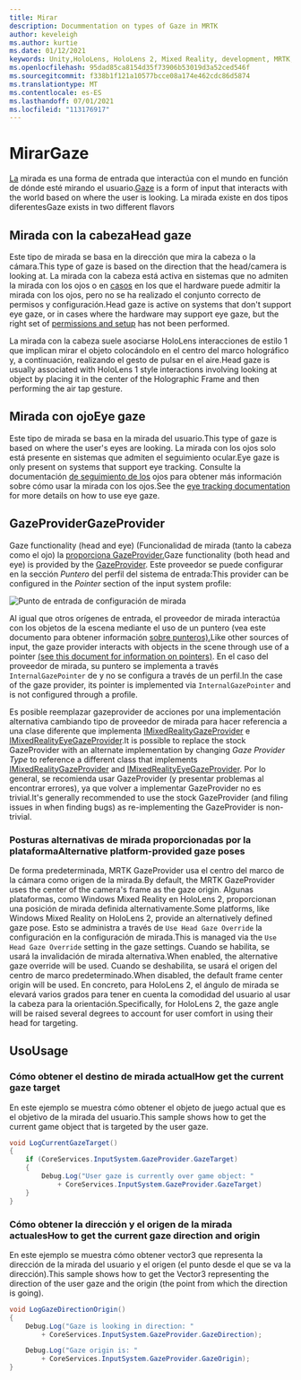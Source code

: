 ```yaml
---
title: Mirar
description: Docummentation on types of Gaze in MRTK
author: keveleigh
ms.author: kurtie
ms.date: 01/12/2021
keywords: Unity,HoloLens, HoloLens 2, Mixed Reality, development, MRTK, Gaze,
ms.openlocfilehash: 95dad85ca8154d35f73906b53019d3a52ced546f
ms.sourcegitcommit: f338b1f121a10577bcce08a174e462cdc86d5874
ms.translationtype: MT
ms.contentlocale: es-ES
ms.lasthandoff: 07/01/2021
ms.locfileid: "113176917"
---
```

# <a name="gaze"></a><span data-ttu-id="bd394-104">Mirar</span><span class="sxs-lookup"><span data-stu-id="bd394-104">Gaze</span></span>

<span data-ttu-id="bd394-105">[La](/windows/mixed-reality/gaze) mirada es una forma de entrada que interactúa con el mundo en función de dónde esté mirando el usuario.</span><span class="sxs-lookup"><span data-stu-id="bd394-105">[Gaze](/windows/mixed-reality/gaze) is a form of input that interacts with the world based on where the user is looking.</span></span> <span data-ttu-id="bd394-106">La mirada existe en dos tipos diferentes</span><span class="sxs-lookup"><span data-stu-id="bd394-106">Gaze exists in two different flavors</span></span>

## <a name="head-gaze"></a><span data-ttu-id="bd394-107">Mirada con la cabeza</span><span class="sxs-lookup"><span data-stu-id="bd394-107">Head gaze</span></span>

<span data-ttu-id="bd394-108">Este tipo de mirada se basa en la dirección que mira la cabeza o la cámara.</span><span class="sxs-lookup"><span data-stu-id="bd394-108">This type of gaze is based on the direction that the head/camera is looking at.</span></span> <span data-ttu-id="bd394-109">La mirada con la cabeza está activa en sistemas que no admiten la mirada con los ojos o en [casos](eye-tracking/eye-tracking-basic-setup.md#eye-tracking-requirements-checklist) en los que el hardware puede admitir la mirada con los ojos, pero no se ha realizado el conjunto correcto de permisos y configuración.</span><span class="sxs-lookup"><span data-stu-id="bd394-109">Head gaze is active on systems that don't support eye gaze, or in cases where the hardware may support eye gaze, but the right set of [permissions and setup](eye-tracking/eye-tracking-basic-setup.md#eye-tracking-requirements-checklist) has not been performed.</span></span>

<span data-ttu-id="bd394-110">La mirada con la cabeza suele asociarse HoloLens interacciones de estilo 1 que implican mirar el objeto colocándolo en el centro del marco holográfico y, a continuación, realizando el gesto de pulsar en el aire.</span><span class="sxs-lookup"><span data-stu-id="bd394-110">Head gaze is usually associated with HoloLens 1 style interactions involving looking at object by placing it in the center of the Holographic Frame and then performing the air tap gesture.</span></span>

## <a name="eye-gaze"></a><span data-ttu-id="bd394-111">Mirada con ojo</span><span class="sxs-lookup"><span data-stu-id="bd394-111">Eye gaze</span></span>

<span data-ttu-id="bd394-112">Este tipo de mirada se basa en la mirada del usuario.</span><span class="sxs-lookup"><span data-stu-id="bd394-112">This type of gaze is based on where the user's eyes are looking.</span></span> <span data-ttu-id="bd394-113">La mirada con los ojos solo está presente en sistemas que admiten el seguimiento ocular.</span><span class="sxs-lookup"><span data-stu-id="bd394-113">Eye gaze is only present on systems that support eye tracking.</span></span> <span data-ttu-id="bd394-114">Consulte la documentación [de seguimiento de los](eye-tracking/eye-tracking-main.md) ojos para obtener más información sobre cómo usar la mirada con los ojos.</span><span class="sxs-lookup"><span data-stu-id="bd394-114">See the [eye tracking documentation](eye-tracking/eye-tracking-main.md) for more details on how to use eye gaze.</span></span>

## <a name="gazeprovider"></a><span data-ttu-id="bd394-115">GazeProvider</span><span class="sxs-lookup"><span data-stu-id="bd394-115">GazeProvider</span></span>

<span data-ttu-id="bd394-116">Gaze functionality (head and eye) (Funcionalidad de mirada (tanto la cabeza como el ojo) la [proporciona GazeProvider.](xref:Microsoft.MixedReality.Toolkit.Input.GazeProvider)</span><span class="sxs-lookup"><span data-stu-id="bd394-116">Gaze functionality (both head and eye) is provided by the [GazeProvider](xref:Microsoft.MixedReality.Toolkit.Input.GazeProvider).</span></span> <span data-ttu-id="bd394-117">Este proveedor se puede configurar en la sección *Puntero* del perfil del sistema de entrada:</span><span class="sxs-lookup"><span data-stu-id="bd394-117">This provider can be configured in the *Pointer* section of the input system profile:</span></span>

![Punto de entrada de configuración de mirada](../images/input/GazeConfigurationEntrypoint.png)

<span data-ttu-id="bd394-119">Al igual que otros orígenes de entrada, el proveedor de mirada interactúa con los objetos de la escena mediante el uso de un puntero (vea este documento para obtener información [sobre punteros).](../../architecture/controllers-pointers-and-focus.md)</span><span class="sxs-lookup"><span data-stu-id="bd394-119">Like other sources of input, the gaze provider interacts with objects in the scene through use of a pointer [(see this document for information on pointers)](../../architecture/controllers-pointers-and-focus.md).</span></span>
<span data-ttu-id="bd394-120">En el caso del proveedor de mirada, su puntero se implementa a través `InternalGazePointer` de y no se configura a través de un perfil.</span><span class="sxs-lookup"><span data-stu-id="bd394-120">In the case of the gaze provider, its pointer is implemented via `InternalGazePointer` and is not configured through a profile.</span></span>

<span data-ttu-id="bd394-121">Es posible reemplazar gazeprovider de acciones por  una implementación alternativa cambiando tipo de proveedor de mirada para hacer referencia a una clase diferente que implementa [IMixedRealityGazeProvider](xref:Microsoft.MixedReality.Toolkit.Input.IMixedRealityGazeProvider) e [IMixedRealityEyeGazeProvider](xref:Microsoft.MixedReality.Toolkit.Input.IMixedRealityEyeGazeProvider).</span><span class="sxs-lookup"><span data-stu-id="bd394-121">It is possible to replace the stock GazeProvider with an alternate implementation by changing *Gaze Provider Type* to reference a different class that implements [IMixedRealityGazeProvider](xref:Microsoft.MixedReality.Toolkit.Input.IMixedRealityGazeProvider) and [IMixedRealityEyeGazeProvider](xref:Microsoft.MixedReality.Toolkit.Input.IMixedRealityEyeGazeProvider).</span></span>
<span data-ttu-id="bd394-122">Por lo general, se recomienda usar GazeProvider (y presentar problemas al encontrar errores), ya que volver a implementar GazeProvider no es trivial.</span><span class="sxs-lookup"><span data-stu-id="bd394-122">It's generally recommended to use the stock GazeProvider (and filing issues in when finding bugs) as re-implementing the GazeProvider is non-trivial.</span></span>

### <a name="alternative-platform-provided-gaze-poses"></a><span data-ttu-id="bd394-123">Posturas alternativas de mirada proporcionadas por la plataforma</span><span class="sxs-lookup"><span data-stu-id="bd394-123">Alternative platform-provided gaze poses</span></span>

<span data-ttu-id="bd394-124">De forma predeterminada, MRTK GazeProvider usa el centro del marco de la cámara como origen de la mirada.</span><span class="sxs-lookup"><span data-stu-id="bd394-124">By default, the MRTK GazeProvider uses the center of the camera's frame as the gaze origin.</span></span> <span data-ttu-id="bd394-125">Algunas plataformas, como Windows Mixed Reality en HoloLens 2, proporcionan una posición de mirada definida alternativamente.</span><span class="sxs-lookup"><span data-stu-id="bd394-125">Some platforms, like Windows Mixed Reality on HoloLens 2, provide an alternatively defined gaze pose.</span></span> <span data-ttu-id="bd394-126">Esto se administra a través de `Use Head Gaze Override` la configuración en la configuración de mirada.</span><span class="sxs-lookup"><span data-stu-id="bd394-126">This is managed via the `Use Head Gaze Override` setting in the gaze settings.</span></span> <span data-ttu-id="bd394-127">Cuando se habilita, se usará la invalidación de mirada alternativa.</span><span class="sxs-lookup"><span data-stu-id="bd394-127">When enabled, the alternative gaze override will be used.</span></span> <span data-ttu-id="bd394-128">Cuando se deshabilita, se usará el origen del centro de marco predeterminado.</span><span class="sxs-lookup"><span data-stu-id="bd394-128">When disabled, the default frame center origin will be used.</span></span> <span data-ttu-id="bd394-129">En concreto, para HoloLens 2, el ángulo de mirada se elevará varios grados para tener en cuenta la comodidad del usuario al usar la cabeza para la orientación.</span><span class="sxs-lookup"><span data-stu-id="bd394-129">Specifically, for HoloLens 2, the gaze angle will be raised several degrees to account for user comfort in using their head for targeting.</span></span>

## <a name="usage"></a><span data-ttu-id="bd394-130">Uso</span><span class="sxs-lookup"><span data-stu-id="bd394-130">Usage</span></span>

### <a name="how-get-the-current-gaze-target"></a><span data-ttu-id="bd394-131">Cómo obtener el destino de mirada actual</span><span class="sxs-lookup"><span data-stu-id="bd394-131">How get the current gaze target</span></span>

<span data-ttu-id="bd394-132">En este ejemplo se muestra cómo obtener el objeto de juego actual que es el objetivo de la mirada del usuario.</span><span class="sxs-lookup"><span data-stu-id="bd394-132">This sample shows how to get the current game object that is targeted by the user gaze.</span></span>

```c#
void LogCurrentGazeTarget()
{
    if (CoreServices.InputSystem.GazeProvider.GazeTarget)
    {
        Debug.Log("User gaze is currently over game object: "
            + CoreServices.InputSystem.GazeProvider.GazeTarget)
    }
}
```

### <a name="how-to-get-the-current-gaze-direction-and-origin"></a><span data-ttu-id="bd394-133">Cómo obtener la dirección y el origen de la mirada actuales</span><span class="sxs-lookup"><span data-stu-id="bd394-133">How to get the current gaze direction and origin</span></span>

<span data-ttu-id="bd394-134">En este ejemplo se muestra cómo obtener vector3 que representa la dirección de la mirada del usuario y el origen (el punto desde el que se va la dirección).</span><span class="sxs-lookup"><span data-stu-id="bd394-134">This sample shows how to get the Vector3 representing the direction of the user gaze and the origin (the point from which the direction is going).</span></span>

```c#
void LogGazeDirectionOrigin()
{
    Debug.Log("Gaze is looking in direction: "
        + CoreServices.InputSystem.GazeProvider.GazeDirection);

    Debug.Log("Gaze origin is: "
        + CoreServices.InputSystem.GazeProvider.GazeOrigin);
}
```
